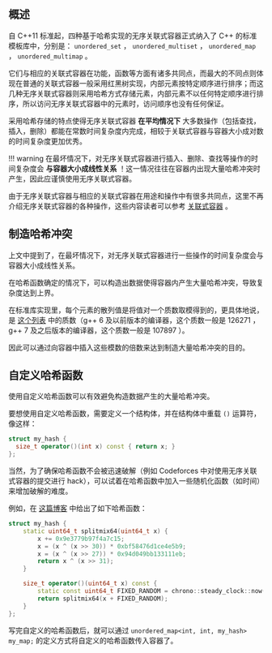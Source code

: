 ## 概述

自 C++11 标准起，四种基于哈希实现的无序关联式容器正式纳入了 C++ 的标准模板库中，分别是： `unordered_set` ， `unordered_multiset` ， `unordered_map` ， `unordered_multimap` 。

它们与相应的关联式容器在功能，函数等方面有诸多共同点，而最大的不同点则体现在普通的关联式容器一般采用红黑树实现，内部元素按特定顺序进行排序；而这几种无序关联式容器则采用哈希方式存储元素，内部元素不以任何特定顺序进行排序，所以访问无序关联式容器中的元素时，访问顺序也没有任何保证。

采用哈希存储的特点使得无序关联式容器 **在平均情况下** 大多数操作（包括查找，插入，删除）都能在常数时间复杂度内完成，相较于关联式容器与容器大小成对数的时间复杂度更加优秀。

!!! warning
    在最坏情况下，对无序关联式容器进行插入、删除、查找等操作的时间复杂度会 **与容器大小成线性关系** ！这一情况往往在容器内出现大量哈希冲突时产生，因此应谨慎使用无序关联式容器。

由于无序关联式容器与相应的关联式容器在用途和操作中有很多共同点，这里不再介绍无序关联式容器的各种操作，这些内容读者可以参考 [关联式容器](./associative-container.md) 。

## 制造哈希冲突

上文中提到了，在最坏情况下，对无序关联式容器进行一些操作的时间复杂度会与容器大小成线性关系。

在哈希函数确定的情况下，可以构造出数据使得容器内产生大量哈希冲突，导致复杂度达到上界。

在标准库实现里，每个元素的散列值是将值对一个质数取模得到的，更具体地说，是 [这个列表](https://github.com/gcc-mirror/gcc/blob/gcc-8_1_0-release/libstdc++-v3/src/shared/hashtable-aux.cc) 中的质数（g++ 6 及以前版本的编译器，这个质数一般是 $126271$ ，g++ 7 及之后版本的编译器，这个质数一般是 $107897$ ）。

因此可以通过向容器中插入这些模数的倍数来达到制造大量哈希冲突的目的。

## 自定义哈希函数

使用自定义哈希函数可以有效避免构造数据产生的大量哈希冲突。

要想使用自定义哈希函数，需要定义一个结构体，并在结构体中重载 `()` 运算符，像这样：

```cpp
struct my_hash {
  size_t operator()(int x) const { return x; }
};
```

当然，为了确保哈希函数不会被迅速破解（例如 Codeforces 中对使用无序关联式容器的提交进行 hack），可以试着在哈希函数中加入一些随机化函数（如时间）来增加破解的难度。

例如，在 [这篇博客](https://codeforces.com/blog/entry/62393) 中给出了如下哈希函数：

```cpp
struct my_hash {
    static uint64_t splitmix64(uint64_t x) {
        x += 0x9e3779b97f4a7c15;
        x = (x ^ (x >> 30)) * 0xbf58476d1ce4e5b9;
        x = (x ^ (x >> 27)) * 0x94d049bb133111eb;
        return x ^ (x >> 31);
    }

    size_t operator()(uint64_t x) const {
        static const uint64_t FIXED_RANDOM = chrono::steady_clock::now().time_since_epoch().count();
        return splitmix64(x + FIXED_RANDOM);
    }
};
```

写完自定义的哈希函数后，就可以通过 `unordered_map<int, int, my_hash> my_map;` 的定义方式将自定义的哈希函数传入容器了。
